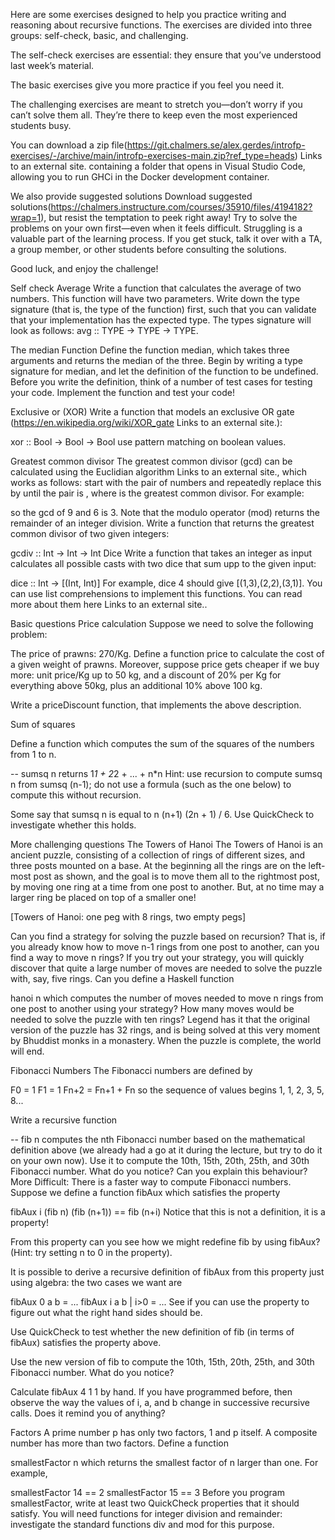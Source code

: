 Here are some exercises designed to help you practice writing and reasoning about recursive functions. The exercises are divided into three groups: self-check, basic, and challenging.

The self-check exercises are essential: they ensure that you’ve understood last week’s material.

The basic exercises give you more practice if you feel you need it.

The challenging exercises are meant to stretch you—don’t worry if you can’t solve them all. They’re there to keep even the most experienced students busy.

You can download a zip file(https://git.chalmers.se/alex.gerdes/introfp-exercises/-/archive/main/introfp-exercises-main.zip?ref_type=heads) Links to an external site. containing a folder that opens in Visual Studio Code, allowing you to run GHCi in the Docker development container.

We also provide suggested solutions Download suggested solutions(https://chalmers.instructure.com/courses/35910/files/4194182?wrap=1), but resist the temptation to peek right away! Try to solve the problems on your own first—even when it feels difficult. Struggling is a valuable part of the learning process. If you get stuck, talk it over with a TA, a group member, or other students before consulting the solutions.

Good luck, and enjoy the challenge!

Self check
Average
Write a function that calculates the average of two numbers. This function will have two parameters. Write down the type signature (that is, the type of the function) first, such that you can validate that your implementation has the expected type. The types signature will look as follows: avg :: TYPE -> TYPE -> TYPE.

The median Function
Define the function median, which takes three arguments and returns the median of the three. Begin by writing a type signature for median, and let the definition of the function to be undefined. Before you write the definition, think of a number of test cases for testing your code. Implement the function and test your code!

Exclusive or (XOR)
Write a function that models an exclusive OR gate (https://en.wikipedia.org/wiki/XOR_gate Links to an external site.):

xor :: Bool -> Bool -> Bool
use pattern matching on boolean values.

Greatest common divisor
The greatest common divisor (gcd) can be calculated using the Euclidian algorithm Links to an external site., which works as follows: start with the pair of numbers  and repeatedly replace this by  until the pair is , where  is the greatest common divisor. For example:



so the gcd of 9 and 6 is 3. Note that the modulo operator (mod) returns the remainder of an integer division. Write a function that returns the greatest common divisor of two given integers:

gcdiv :: Int -> Int -> Int
Dice
Write a function that takes an integer as input calculates all possible casts with two dice that sum upp to the given input:

dice :: Int -> [(Int, Int)]
For example, dice 4 should give [(1,3),(2,2),(3,1)]. You can use list comprehensions to implement this functions. You can read more about them here Links to an external site..

Basic questions
Price calculation
Suppose we need to solve the following problem:

The price of prawns: 270/Kg. Define a function price to calculate the cost of a given weight of prawns. Moreover, suppose price gets cheaper if we buy more: unit price/Kg up to 50 kg, and a discount of 20% per Kg for everything above 50kg, plus an additional 10% above 100 kg.

Write a priceDiscount function, that implements the above description.

Sum of squares

Define a function which computes the sum of the squares of the numbers from 1 to n.

-- sumsq n returns 1*1 + 2*2 + ... + n*n
Hint: use recursion to compute sumsq n from sumsq (n-1); do not use a formula (such as the one below) to compute this without recursion.

Some say that sumsq n is equal to n (n+1) (2n + 1) / 6. Use QuickCheck to investigate whether this holds.

More challenging questions
The Towers of Hanoi
The Towers of Hanoi is an ancient puzzle, consisting of a collection of rings of different sizes, and three posts mounted on a base. At the beginning all the rings are on the left-most post as shown, and the goal is to move them all to the rightmost post, by moving one ring at a time from one post to another. But, at no time may a larger ring be placed on top of a smaller one!

[Towers of Hanoi: one peg with 8 rings, two empty pegs]

Can you find a strategy for solving the puzzle based on recursion? That is, if you already know how to move n-1 rings from one post to another, can you find a way to move n rings? If you try out your strategy, you will quickly discover that quite a large number of moves are needed to solve the puzzle with, say, five rings. Can you define a Haskell function

hanoi n
which computes the number of moves needed to move n rings from one post to another using your strategy? How many moves would be needed to solve the puzzle with ten rings?
Legend has it that the original version of the puzzle has 32 rings, and is being solved at this very moment by Bhuddist monks in a monastery. When the puzzle is complete, the world will end.

Fibonacci Numbers
The Fibonacci numbers are defined by

F0	=	1
F1	=	1
Fn+2	=	Fn+1 + Fn
so the sequence of values begins 1, 1, 2, 3, 5, 8...

Write a recursive function

-- fib n computes the nth Fibonacci number
based on the mathematical definition above (we already had a go at it during the lecture, but try to do it on your own now). Use it to compute the 10th, 15th, 20th, 25th, and 30th Fibonacci number. What do you notice? Can you explain this behaviour?
More Difficult: There is a faster way to compute Fibonacci numbers. Suppose we define a function fibAux which satisfies the property

fibAux i (fib n) (fib (n+1)) == fib (n+i)
Notice that this is not a definition, it is a property!

From this property can you see how we might redefine fib by using fibAux? (Hint: try setting n to 0 in the property).

It is possible to derive a recursive definition of fibAux from this property just using algebra: the two cases we want are

fibAux 0 a b = ...
fibAux i a b | i>0 = ...
See if you can use the property to figure out what the right hand sides should be.

Use QuickCheck to test whether the new definition of fib (in terms of fibAux) satisfies the property above.

Use the new version of fib to compute the 10th, 15th, 20th, 25th, and 30th Fibonacci number. What do you notice?

Calculate fibAux 4 1 1 by hand. If you have programmed before, then observe the way the values of i, a, and b change in successive recursive calls. Does it remind you of anything?

Factors
A prime number p has only two factors, 1 and p itself. A composite number has more than two factors. Define a function

smallestFactor n
which returns the smallest factor of n larger than one. For example,

smallestFactor 14 == 2
smallestFactor 15 == 3
Before you program smallestFactor, write at least two QuickCheck properties that it should satisfy. You will need functions for integer division and remainder: investigate the standard functions div and mod for this purpose.